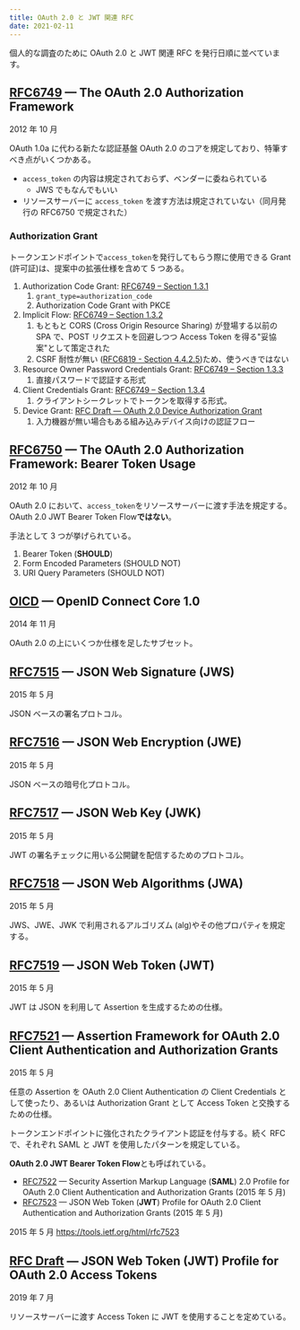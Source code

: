 ```yaml
---
title: OAuth 2.0 と JWT 関連 RFC
date: 2021-02-11
---
```


個人的な調査のために OAuth 2.0 と JWT 関連 RFC を発行日順に並べています。

## [RFC6749](https://tools.ietf.org/html/rfc6749) — The OAuth 2.0 Authorization Framework

2012 年 10 月

OAuth 1.0a に代わる新たな認証基盤 OAuth 2.0 のコアを規定しており、特筆すべき点がいくつかある。

- `access_token` の内容は規定されておらず、ベンダーに委ねられている
  - JWS でもなんでもいい
- リソースサーバーに `access_token` を渡す方法は規定されていない（同月発行の RFC6750 で規定された）

### Authorization Grant

トークンエンドポイントで`access_token`を発行してもらう際に使用できる Grant (許可証)は、提案中の拡張仕様を含めて 5 つある。

1. Authorization Code Grant: [RFC6749 – Section 1.3.1](https://tools.ietf.org/html/rfc6749#section-1.3.1)
   1. `grant_type=authorization_code`
   2. Authorization Code Grant with PKCE
2. Implicit Flow: [RFC6749 – Section 1.3.2](https://tools.ietf.org/html/rfc6749#section-1.3.2)
   1. もともと CORS (Cross Origin Resource Sharing) が登場する以前の SPA で、POST リクエストを回避しつつ Access Token を得る"妥協案"として策定された
   2. CSRF 耐性が無い ([RFC6819 - Section 4.4.2.5](https://tools.ietf.org/html/rfc6819#section-4.4.2.5))ため、使うべきではない
3. Resource Owner Password Credentials Grant: [RFC6749 – Section 1.3.3](https://tools.ietf.org/html/rfc6749#section-1.3.3)
   1. 直接パスワードで認証する形式
4. Client Credentials Grant: [RFC6749 – Section 1.3.4](https://tools.ietf.org/html/rfc6749#section-1.3.4)
   1. クライアントシークレットでトークンを取得する形式。
5. Device Grant: [RFC Draft — OAuth 2.0 Device Authorization Grant](https://tools.ietf.org/html/draft-ietf-oauth-device-flow-15)
   1. 入力機器が無い場合もある組み込みデバイス向けの認証フロー

## [RFC6750](https://tools.ietf.org/html/rfc6750) — The OAuth 2.0 Authorization Framework: Bearer Token Usage

2012 年 10 月

OAuth 2.0 において、`access_token`をリソースサーバーに渡す手法を規定する。OAuth 2.0 JWT Bearer Token Flow**ではない**。

手法として 3 つが挙げられている。

1. Bearer Token (**SHOULD**)
2. Form Encoded Parameters (SHOULD NOT)
3. URI Query Parameters (SHOULD NOT)

## [OICD](https://openid.net/specs/openid-connect-core-1_0.html) — OpenID Connect Core 1.0

2014 年 11 月

OAuth 2.0 の上にいくつか仕様を足したサブセット。

## [RFC7515](https://tools.ietf.org/html/rfc7515) — JSON Web Signature (JWS)

2015 年 5 月

JSON ベースの署名プロトコル。

## [RFC7516](https://tools.ietf.org/html/rfc7516) — JSON Web Encryption (JWE)

2015 年 5 月

JSON ベースの暗号化プロトコル。

## [RFC7517](https://tools.ietf.org/html/rfc7517) — JSON Web Key (JWK)

2015 年 5 月

JWT の署名チェックに用いる公開鍵を配信するためのプロトコル。

## [RFC7518](https://tools.ietf.org/html/rfc7518) — JSON Web Algorithms (JWA)

2015 年 5 月

JWS、JWE、JWK で利用されるアルゴリズム (alg)やその他プロパティを規定する。

## [RFC7519](https://tools.ietf.org/html/rfc7519) — JSON Web Token (JWT)

2015 年 5 月

JWT は JSON を利用して Assertion を生成するための仕様。

## [RFC7521](https://tools.ietf.org/html/rfc7521) — Assertion Framework for OAuth 2.0 Client Authentication and Authorization Grants

2015 年 5 月

任意の Assertion を OAuth 2.0 Client Authentication の Client Credentials として使ったり、あるいは Authorization Grant として Access Token と交換するための仕様。

トークンエンドポイントに強化されたクライアント認証を付与する。続く RFC で、それぞれ SAML と JWT を使用したパターンを規定している。

**OAuth 2.0 JWT Bearer Token Flow**とも呼ばれている。

- [RFC7522](https://tools.ietf.org/html/rfc7522) — Security Assertion Markup Language (**SAML**) 2.0 Profile for OAuth 2.0 Client Authentication and Authorization Grants (2015 年 5 月)
- [RFC7523](https://tools.ietf.org/html/rfc7523) — JSON Web Token (**JWT**) Profile for OAuth 2.0 Client Authentication and Authorization Grants (2015 年 5 月)

2015 年 5 月 https://tools.ietf.org/html/rfc7523

## [RFC Draft](https://tools.ietf.org/html/draft-ietf-oauth-access-token-jwt-02) — JSON Web Token (JWT) Profile for OAuth 2.0 Access Tokens

2019 年 7 月

リソースサーバーに渡す Access Token に JWT を使用することを定めている。
